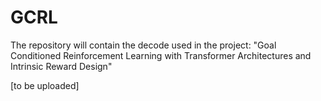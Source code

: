 # GCRL
The repository will contain the decode used in the project: "Goal Conditioned Reinforcement Learning with Transformer Architectures and Intrinsic Reward Design"

[to be uploaded]
